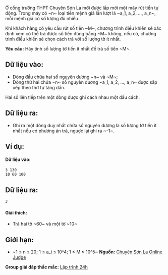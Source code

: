 Ở cổng trường THPT Chuyên Sơn La mới được lắp mới một máy rút tiền tự động. Trong máy có ~n~ loại tiền mệnh giá lần lượt là ~a_1, a_2, …, a_n~, mỗi mệnh giá có số lượng đủ nhiều.

Khi khách hàng có yêu cầu rút số tiền ~M~, chương trình điều khiển sẽ xác định xem có thể trả được số tiền đúng bằng ~M~ không, nếu có, chương trình điều khiển sẽ chọn cách trả với số lượng tờ ít nhất.

**Yêu cầu:** Hãy tính số lượng tờ tiền ít nhất để trả số tiền ~M~.

## Dữ liệu vào:
- Dòng đầu chứa hai số nguyên dương ~n~ và ~M~;
- Dòng thứ hai chứa ~n~ số nguyên dương ~a_1, a_2, …, a_n~ được sắp xếp theo thứ tự tăng dần.

Hai số liên tiếp trên một dòng được ghi cách nhau một dấu cách.

## Dữ liệu ra:
- Ghi ra một dòng duy nhất chứa số nguyên dương là số lượng tờ tiền ít nhất nếu có phương án trả, ngược lại ghi ra ~-1~.

## Ví dụ:
#### Dữ liệu vào:
```
3 130
10 60 100
```

## Dữ liệu ra:
```
3
```

#### Giải thích:
- Trả hai tờ ~60~ và một tờ ~10~

## Giới hạn:
- ~1 ≤ n ≤ 20; 1 ≤ a_i ≤ 10^4; 1 ≤ M ≤ 10^5~ 
**Nguồn:** [Chuyên Sơn La Online Judge](http://csloj.ddns.net/)

**Group giải đáp thắc mắc:** [Lập trình 24h](https://www.facebook.com/groups/1386904321519984)